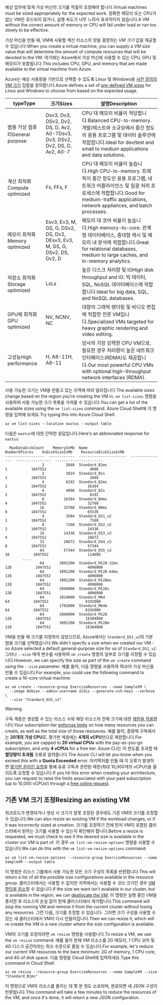 <span data-ttu-id="70bf2-101">예상 업무에 맞게 가상 머신의 크기를 적절히 조정해야 합니다.</span><span class="sxs-lookup"><span data-stu-id="70bf2-101">Virtual machines must be sized appropriately for the expected work.</span></span> <span data-ttu-id="70bf2-102">정확한 메모리 또는 CPU가 없는 VM은 로드되지 않거나, 실행 속도가 너무 느려서 효과적이지 않습니다.</span><span class="sxs-lookup"><span data-stu-id="70bf2-102">A VM without the correct amount of memory or CPU will fail under load or run too slowly to be effective.</span></span> 

<span data-ttu-id="70bf2-103">가상 머신을 만들 때, VM에 사용할 계산 리소스의 양을 결정하는 _VM 크기_ 값을 제공할 수 있습니다.</span><span class="sxs-lookup"><span data-stu-id="70bf2-103">When you create a virtual machine, you can supply a _VM size_ value that will determine the amount of compute resources that will be devoted to the VM.</span></span> <span data-ttu-id="70bf2-104">여기에는 Azure에서 가상 머신에 사용할 수 있는 CPU, GPU 및 메모리가 포함됩니다.</span><span class="sxs-lookup"><span data-stu-id="70bf2-104">This includes CPU, GPU, and memory that are made available to the virtual machine from Azure.</span></span>

<span data-ttu-id="70bf2-105">Azure는 예상 사용량을 기반으로 선택할 수 있도록 Linux 및 Windows용 [사전 정의의 VM 크기](https://docs.microsoft.com/azure/virtual-machines/linux/sizes) 집합을 정의합니다.</span><span class="sxs-lookup"><span data-stu-id="70bf2-105">Azure defines a set of [pre-defined VM sizes](https://docs.microsoft.com/azure/virtual-machines/linux/sizes) for Linux and Windows to choose from based on the expected usage.</span></span> 

| <span data-ttu-id="70bf2-106">type</span><span class="sxs-lookup"><span data-stu-id="70bf2-106">Type</span></span> | <span data-ttu-id="70bf2-107">크기</span><span class="sxs-lookup"><span data-stu-id="70bf2-107">Sizes</span></span> | <span data-ttu-id="70bf2-108">설명</span><span class="sxs-lookup"><span data-stu-id="70bf2-108">Description</span></span> |
|------|-------|-------------|
| <span data-ttu-id="70bf2-109">범용 가상 컴퓨터</span><span class="sxs-lookup"><span data-stu-id="70bf2-109">General purpose</span></span>   | <span data-ttu-id="70bf2-110">Dsv3, Dv3, DSv2, Dv2, DS, D, Av2, A0-7</span><span class="sxs-lookup"><span data-stu-id="70bf2-110">Dsv3, Dv3, DSv2, Dv2, DS, D, Av2, A0-7</span></span> | <span data-ttu-id="70bf2-111">CPU 대 메모리 비율이 적당합니다.</span><span class="sxs-lookup"><span data-stu-id="70bf2-111">Balanced CPU-to-memory.</span></span> <span data-ttu-id="70bf2-112">개발/테스트와 소규모에서 중간 정도의 응용 프로그램 및 데이터 솔루션에 적합합니다.</span><span class="sxs-lookup"><span data-stu-id="70bf2-112">Ideal for dev/test and small to medium applications and data solutions.</span></span> |
| <span data-ttu-id="70bf2-113">계산 최적화</span><span class="sxs-lookup"><span data-stu-id="70bf2-113">Compute optimized</span></span> | <span data-ttu-id="70bf2-114">Fs, F</span><span class="sxs-lookup"><span data-stu-id="70bf2-114">Fs, F</span></span> | <span data-ttu-id="70bf2-115">CPU 대 메모리 비율이 높습니다.</span><span class="sxs-lookup"><span data-stu-id="70bf2-115">High CPU-to-memory.</span></span> <span data-ttu-id="70bf2-116">트래픽이 중간 정도인 응용 프로그램, 네트워크 어플라이언스 및 일괄 처리 프로세스에 적합합니다.</span><span class="sxs-lookup"><span data-stu-id="70bf2-116">Good for medium-traffic applications, network appliances, and batch processes.</span></span> |
| <span data-ttu-id="70bf2-117">메모리 최적화</span><span class="sxs-lookup"><span data-stu-id="70bf2-117">Memory optimized</span></span>  | <span data-ttu-id="70bf2-118">Esv3, Ev3, M, GS, G, DSv2, DS, Dv2, D</span><span class="sxs-lookup"><span data-stu-id="70bf2-118">Esv3, Ev3, M, GS, G, DSv2, DS, Dv2, D</span></span>   | <span data-ttu-id="70bf2-119">메모리 대 코어 비율이 높습니다.</span><span class="sxs-lookup"><span data-stu-id="70bf2-119">High memory-to-core.</span></span> <span data-ttu-id="70bf2-120">관계형 데이터베이스, 중대형 캐시 및 메모리 내 분석에 적합합니다.</span><span class="sxs-lookup"><span data-stu-id="70bf2-120">Great for relational databases, medium to large caches, and in-memory analytics.</span></span> |
| <span data-ttu-id="70bf2-121">저장소 최적화</span><span class="sxs-lookup"><span data-stu-id="70bf2-121">Storage optimized</span></span> | <span data-ttu-id="70bf2-122">Ls</span><span class="sxs-lookup"><span data-stu-id="70bf2-122">Ls</span></span> | <span data-ttu-id="70bf2-123">높은 디스크 처리량 및 IO</span><span class="sxs-lookup"><span data-stu-id="70bf2-123">High disk throughput and IO.</span></span> <span data-ttu-id="70bf2-124">빅 데이터, SQL, NoSQL 데이터베이스에 적합합니다.</span><span class="sxs-lookup"><span data-stu-id="70bf2-124">Ideal for big data, SQL, and NoSQL databases.</span></span> |
| <span data-ttu-id="70bf2-125">GPU에 최적화</span><span class="sxs-lookup"><span data-stu-id="70bf2-125">GPU optimized</span></span> | <span data-ttu-id="70bf2-126">NV, NC</span><span class="sxs-lookup"><span data-stu-id="70bf2-126">NV, NC</span></span> | <span data-ttu-id="70bf2-127">대량의 그래픽 렌더링 및 비디오 편집에 적합한 전문 VM입니다.</span><span class="sxs-lookup"><span data-stu-id="70bf2-127">Specialized VMs targeted for heavy graphic rendering and video editing.</span></span> |
| <span data-ttu-id="70bf2-128">고성능</span><span class="sxs-lookup"><span data-stu-id="70bf2-128">High performance</span></span> | <span data-ttu-id="70bf2-129">H, A8-11</span><span class="sxs-lookup"><span data-stu-id="70bf2-129">H, A8-11</span></span> | <span data-ttu-id="70bf2-130">당사의 가장 강력한 CPU VM으로, 필요한 경우 처리량이 높은 네트워크 인터페이스(RDMA)도 제공합니다.</span><span class="sxs-lookup"><span data-stu-id="70bf2-130">Our most powerful CPU VMs with optional high-throughput network interfaces (RDMA).</span></span> | 

<span data-ttu-id="70bf2-131">사용 가능한 크기는 VM을 만들고 있는 지역에 따라 달라집니다.</span><span class="sxs-lookup"><span data-stu-id="70bf2-131">The available sizes change based on the region you're creating the VM in.</span></span> <span data-ttu-id="70bf2-132">`vm list-sizes` 명령을 사용하여 사용 가능한 크기 목록을 가져올 수 있습니다.</span><span class="sxs-lookup"><span data-stu-id="70bf2-132">You can get a list of the available sizes using the `vm list-sizes` command.</span></span> <span data-ttu-id="70bf2-133">Azure Cloud Shell에 이 명령을 입력해 보세요.</span><span class="sxs-lookup"><span data-stu-id="70bf2-133">Try typing this into Azure Cloud Shell:</span></span>

```azurecli
az vm list-sizes --location eastus --output table
```

<span data-ttu-id="70bf2-134">다음은 `eastus`에 대한 간략한 응답입니다.</span><span class="sxs-lookup"><span data-stu-id="70bf2-134">Here's an abbreviated response for `eastus`:</span></span>

```
  MaxDataDiskCount    MemoryInMb  Name                      NumberOfCores    OsDiskSizeInMb    ResourceDiskSizeInMb
------------------  ------------  ----------------------  ---------------  ----------------  ----------------------
                 2          2048  Standard_B1ms                         1           1047552                    4096
                 2          1024  Standard_B1s                          1           1047552                    2048
                 4          8192  Standard_B2ms                         2           1047552                   16384
                 4          4096  Standard_B2s                          2           1047552                    8192
                 8         16384  Standard_B4ms                         4           1047552                   32768
                16         32768  Standard_B8ms                         8           1047552                   65536
                 4          3584  Standard_DS1_v2                       1           1047552                    7168
                 8          7168  Standard_DS2_v2                       2           1047552                   14336
                16         14336  Standard_DS3_v2                       4           1047552                   28672
                32         28672  Standard_DS4_v2                       8           1047552                   57344
                64         57344  Standard_DS5_v2                      16           1047552                  114688
        ....
                64       3891200  Standard_M128-32ms                  128           1047552                 4096000
                64       3891200  Standard_M128-64ms                  128           1047552                 4096000
                64       3891200  Standard_M128ms                     128           1047552                 4096000
                64       2048000  Standard_M128s                      128           1047552                 4096000
                64       1024000  Standard_M64                         64           1047552                 8192000
                64       1792000  Standard_M64m                        64           1047552                 8192000
                64       2048000  Standard_M128                       128           1047552                16384000
                64       3891200  Standard_M128m                      128           1047552                16384000
```

<span data-ttu-id="70bf2-135">VM을 만들 때 크기를 지정하지 않았으므로, Azure에서는 `Standard_DS1_v2`의 기본 범용 크기를 선택했습니다.</span><span class="sxs-lookup"><span data-stu-id="70bf2-135">We didn't specify a size when we created our VM - so Azure selected a default general-purpose size for us of `Standard_DS1_v2`.</span></span> <span data-ttu-id="70bf2-136">그러나 `--size` 매개 변수를 사용하여 `vm create` 명령의 일부로 크기를 지정할 수 있습니다.</span><span class="sxs-lookup"><span data-stu-id="70bf2-136">However, we can specify the size as part of the `vm create` command using the `--size` parameter.</span></span> <span data-ttu-id="70bf2-137">예를 들어, 다음 명령을 사용하여 16코어 가상 머신을 만들 수 있습니다.</span><span class="sxs-lookup"><span data-stu-id="70bf2-137">For example, you could use the following command to create a 16-core virtual machine:</span></span>

```azurecli
az vm create --resource-group ExerciseResources --name SampleVM \
  --image Debian --admin-username aldis --generate-ssh-keys --verbose \
  --size "Standard_DS5_v2"
```

> [!WARNING]
> <span data-ttu-id="70bf2-138">구독 계층은 생성할 수 있는 리소스 수와 해당 리소스의 전체 크기에 대한 [제한을 적용](https://docs.microsoft.com/en-us/azure/azure-subscription-service-limits)합니다.</span><span class="sxs-lookup"><span data-stu-id="70bf2-138">Your subscription tier [enforces limits](https://docs.microsoft.com/en-us/azure/azure-subscription-service-limits) on how many resources you can create, as well as the total size of those resources.</span></span> <span data-ttu-id="70bf2-139">예를 들어, 종량제 구독에서는 **20개의 가상 CPU**로, 평가판 계층에는 **4개의 vCPU**만으로 제한합니다.</span><span class="sxs-lookup"><span data-stu-id="70bf2-139">For example, you are capped to **20 virtual CPUs** with the pay-as-you-go subscription, and only **4 vCPUs** for a free tier.</span></span> <span data-ttu-id="70bf2-140">Azure CLI는 이 한도를 초과할 때 **할당량이 초과됨** 오류로 알려줍니다.</span><span class="sxs-lookup"><span data-stu-id="70bf2-140">The Azure CLI will let you know when you exceed this with a **Quota Exceeded** error.</span></span> <span data-ttu-id="70bf2-141">아키텍처를 만들 때 이 오류가 발생하면 [평가판 온라인 요청](https://docs.microsoft.com/en-us/azure/azure-resource-manager/resource-manager-quota-errors)을 통해 유료 구독과 관련된 제한(최대 10,000개의 vCPU!)을 올리도록 요청할 수 있습니다.</span><span class="sxs-lookup"><span data-stu-id="70bf2-141">If you hit this error when creating your architecture, you can request to raise the limits associated with your paid subscription (up to 10,000 vCPUs!) through a [free online request](https://docs.microsoft.com/en-us/azure/azure-resource-manager/resource-manager-quota-errors).</span></span> 

## <a name="resizing-an-existing-vm"></a><span data-ttu-id="70bf2-142">기존 VM 크기 조정</span><span class="sxs-lookup"><span data-stu-id="70bf2-142">Resizing an existing VM</span></span>
<span data-ttu-id="70bf2-143">워크로드가 변경되거나 생성 시 크기가 잘못 조정된 경우에도 기존 VM의 크기를 조정할 수 있습니다.</span><span class="sxs-lookup"><span data-stu-id="70bf2-143">We can also resize an existing VM if the workload changes, or if it was incorrectly sized at creation.</span></span> <span data-ttu-id="70bf2-144">크기를 조정하기 전에 먼저 VM이 포함된 클러스터에서 원하는 크기를 사용할 수 있는지 확인해야 합니다.</span><span class="sxs-lookup"><span data-stu-id="70bf2-144">Before a resize is requested, we must check to see if the desired size is available in the cluster our VM is part of.</span></span> <span data-ttu-id="70bf2-145">이 경우 `vm list-vm-resize-options` 명령을 사용할 수 있습니다.</span><span class="sxs-lookup"><span data-stu-id="70bf2-145">We can do this with the `vm list-vm-resize-options` command:</span></span>

```azurecli
az vm list-vm-resize-options --resource-group ExerciseResources --name SampleVM --output table
```

<span data-ttu-id="70bf2-146">이 명령은 리소스 그룹에서 사용 가능한 모든 크기 구성의 목록을 반환합니다.</span><span class="sxs-lookup"><span data-stu-id="70bf2-146">This will return a list of all the possible size configurations available in the resource group.</span></span> <span data-ttu-id="70bf2-147">클러스터에서는 사용할 수 없지만 지역에서는 사용할 수 _있는_ 크기인 경우 [VM 할당을 취소](https://docs.microsoft.com/cli/azure/vm?view=azure-cli-latest#az-vm-deallocate)할 수 있습니다.</span><span class="sxs-lookup"><span data-stu-id="70bf2-147">If the size we want isn't available in our cluster, but _is_ available in the region, we can [deallocate the VM](https://docs.microsoft.com/cli/azure/vm?view=azure-cli-latest#az-vm-deallocate).</span></span> <span data-ttu-id="70bf2-148">이 명령은 실행 중인 VM을 중지한 후 리소스의 손실 없이 현재 클러스터에서 제거합니다.</span><span class="sxs-lookup"><span data-stu-id="70bf2-148">This command will stop the running VM and remove it from the current cluster without losing any resources.</span></span> <span data-ttu-id="70bf2-149">그런 다음, 크기를 조정할 수 있습니다. 그러면 크기 구성을 사용할 수 있는 새 클러스터에서 VM이 다시 만들어집니다.</span><span class="sxs-lookup"><span data-stu-id="70bf2-149">Then we can resize it, which will re-create the VM in a new cluster where the size configuration is available.</span></span>

<span data-ttu-id="70bf2-150">VM의 크기를 조정하려면 `vm resize` 명령을 사용합니다.</span><span class="sxs-lookup"><span data-stu-id="70bf2-150">To resize a VM, we use the `vm resize` command.</span></span> <span data-ttu-id="70bf2-151">예를 들어 현재 VM 리소스를 2G 메모리, 1 CPU 코어 및 4G 디스크 공간이라는 최소 수준으로 줄일 수 있습니다.</span><span class="sxs-lookup"><span data-stu-id="70bf2-151">For example, let's reduce our current VM resources to the bare minimum: 2G of memory, 1 CPU core, and 4G of disk space.</span></span> <span data-ttu-id="70bf2-152">다음 명령을 Cloud Shell에 입력하세요.</span><span class="sxs-lookup"><span data-stu-id="70bf2-152">Type this command in Cloud Shell:</span></span>

```azurecli
az vm resize --resource-group ExerciseResources --name SampleVM --size "Standard_B1ms"
```

<span data-ttu-id="70bf2-153">이 명령으로 VM의 리소스를 줄이는 데 몇 분 정도 소요되며, 완료되면 새 JSON 구성이 반환됩니다.</span><span class="sxs-lookup"><span data-stu-id="70bf2-153">This command will take a few minutes to reduce the resources of the VM, and once it's done, it will return a new JSON configuration.</span></span>